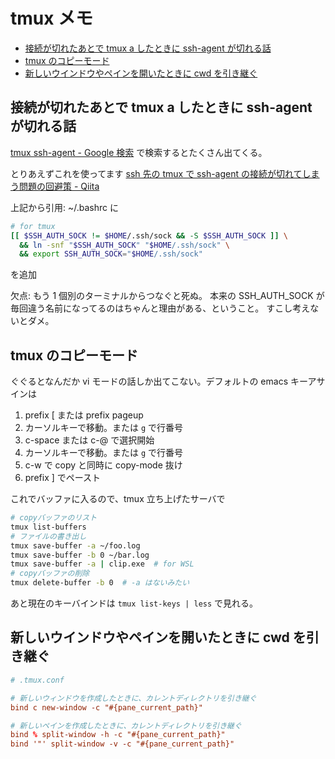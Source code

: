 # tmux メモ

- [接続が切れたあとで tmux a したときに ssh-agent が切れる話](#接続が切れたあとで-tmux-a-したときに-ssh-agent-が切れる話)
- [tmux のコピーモード](#tmux-のコピーモード)
- [新しいウインドウやペインを開いたときに cwd を引き継ぐ](#新しいウインドウやペインを開いたときに-cwd-を引き継ぐ)

## 接続が切れたあとで tmux a したときに ssh-agent が切れる話

[tmux ssh-agent - Google 検索](https://www.google.co.jp/search?hl=ja&q=tmux+ssh-agent&lr=lang_ja)
で検索するとたくさん出てくる。

とりあえずこれを使ってます
[ssh 先の tmux で ssh-agent の接続が切れてしまう問題の回避策 - Qiita](https://qiita.com/yamasaki-masahide/items/cbf57c07ff21b4100056)

上記から引用: ~/.bashrc に

```sh
# for tmux
[[ $SSH_AUTH_SOCK != $HOME/.ssh/sock && -S $SSH_AUTH_SOCK ]] \
  && ln -snf "$SSH_AUTH_SOCK" "$HOME/.ssh/sock" \
  && export SSH_AUTH_SOCK="$HOME/.ssh/sock"
```

を追加

欠点:
もう 1 個別のターミナルからつなぐと死ぬ。
本来の SSH_AUTH_SOCK が毎回違う名前になってるのはちゃんと理由がある、ということ。
すこし考えないとダメ。

## tmux のコピーモード

ぐぐるとなんだか vi モードの話しか出てこない。デフォルトの emacs キーアサインは

1. prefix [ または prefix pageup
1. カーソルキーで移動。または `g` で行番号
1. c-space または c-@ で選択開始
1. カーソルキーで移動。または `g` で行番号
1. c-w で copy と同時に copy-mode 抜け
1. prefix ] でペースト

これでバッファに入るので、tmux 立ち上げたサーバで

```sh
# copyバッファのリスト
tmux list-buffers
# ファイルの書き出し
tmux save-buffer -a ~/foo.log
tmux save-buffer -b 0 ~/bar.log
tmux save-buffer -a | clip.exe  # for WSL
# copyバッファの削除
tmux delete-buffer -b 0  # -a はないみたい
```

あと現在のキーバインドは
`tmux list-keys | less`
で見れる。

## 新しいウインドウやペインを開いたときに cwd を引き継ぐ

```conf
# .tmux.conf

# 新しいウィンドウを作成したときに、カレントディレクトリを引き継ぐ
bind c new-window -c "#{pane_current_path}"

# 新しいペインを作成したときに、カレントディレクトリを引き継ぐ
bind % split-window -h -c "#{pane_current_path}"
bind '"' split-window -v -c "#{pane_current_path}"
```
